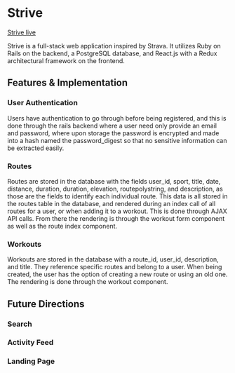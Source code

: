 # Strive

[Strive live](http://striver.herokuapp.com/)

Strive is a full-stack web application inspired by Strava. It utilizes Ruby on Rails on the backend, a PostgreSQL database, and React.js with a Redux architectural framework on the frontend.

## Features & Implementation

### User Authentication

Users have authentication to go through before being registered, and this is done through the rails backend where a user need only provide an email and password, where upon storage the password is encrypted and made into a hash named the password_digest so that no sensitive information can be extracted easily.

### Routes

Routes are stored in the database with the fields user_id, sport, title, date, distance, duration, duration, elevation, routepolystring, and description, as those are the fields to identify each individual route. This data is all stored in the routes table in the database, and rendered during an index call of all routes for a user, or when adding it to a workout. This is done through AJAX API calls. From there the rendering is through the workout form component as well as the route index component.

### Workouts

Workouts are stored in the database with a route_id, user_id, description, and title. They reference specific routes and belong to a user. When being created, the user has the option of creating a new route or using an old one. The rendering is done through the workout component.

## Future Directions

### Search

### Activity Feed

### Landing Page
